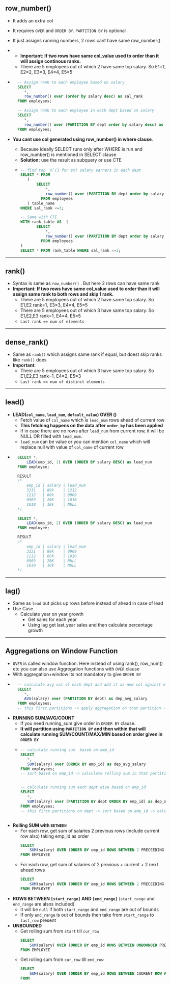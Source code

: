 ## **row_number()**
- It adds an extra col
- It requires `OVER` and `ORDER BY`. `PARTITION BY` is optional
- It just assigns running numbers, 2 rows cant have same row_number()
- - **Important**: **If two rows have same col_value used to order than it will assign continous ranks.**
  - There are 5 employees out of which 2 have same top salary. So E1=1, E2=2, E3=3, E4=4, E5=5

- ```sql
    -- Assign rank to each employee based on salary
    SELECT 
       *,
       row_number() over (order by salary desc) as sal_rank
    FROM employees;

    -- Assign rank to each employee in each dept based on salary
    SELECT 
       *,
       row_number() over (PARTITION BY dept order by salary desc) as sal_rank
    FROM employees;
    ```
 - **You cant use col generated using row_number() in where clause**. 
   - Because ideally SELECT runs only after WHERE is run and row_number() is mentioned in SELECT clause
   - **Solution:** use the result as subquery or use CTE
   - ```sql
     -- find top `n`(3 for ex) salary earners in each dept
     SELECT * FROM 
        (
            SELECT 
                *,
                row_number() over (PARTITION BY dept order by salary desc) as sal_rank
              FROM employees
        ) table_name
     WHERE sal_rank <=3;

     -- Same with CTE
     WITH rank_table AS  (
            SELECT 
                *,
                row_number() over (PARTITION BY dept order by salary desc) as sal_rank
              FROM employees
     )
     SELECT * FROM rank_table WHERE sal_rank <=3; 
     ```

<hr>

## **rank()**
- Syntax is same as `row_number()` . But here 2 rows can have same rank
- **Important**: **If two rows have same col_value used to order than it will assign same rank to both rows and skip 1 rank.**
  - There are 5 employees out of which 2 have same top salary. So E1,E2 rank=1, E3=3, E4=4, E5=5
  - There are 5 employees out of which 3 have same top salary. So E1,E2,E3 rank=1, E4=4, E5=5
  - `Last rank == num of elements`

<hr>

## **dense_rank()**
- Same as `rank()` which assigns same rank if equal, but doest skip ranks like `rank()` does
- **Important**:
  - There are 5 employees out of which 3 have same top salary. So E1,E2,E3 rank=1, E4=2, E5=3
  - `Last rank == num of distinct elements`

<hr>

## **lead()**
- **LEAD(`col_name`, `lead_num`, `default_value`) OVER ()**
  - Fetch value of `col_name` which is `lead_num` rows ahead of current row
  - **This fetching happens on the data after `order_by` has been applied**
  - If in case there are no rows after `lead_num` from current row, it will be NULL OR filled with `lead_num`.
  - `lead_num` can be value or you can mention `col_name` which will replace null with value of `col_name` of current row
- ```sql
    SELECT *,
        LEAD(emp_id, 1) OVER (ORDER BY salary DESC) as lead_num
    FROM employee;

    RESULT
    /*
        emp_id | salary | lead_num
        3231   | 89k    | 1212
        1212   | 60k    | 0909
        0909   | 20K    | 1010
        1010   | 10k    | NULL
    */

    SELECT *,
        LEAD(emp_id, 2) OVER (ORDER BY salary DESC) as lead_num
    FROM employee;

    RESULT
    /*
        emp_id | salary | lead_num
        3231   | 89k    | 0909
        1212   | 60k    | 1010
        0909   | 20K    | NULL
        1010   | 10k    | NULL
    */
  ```

<hr>

## **lag()**
- Same as `lead` but picks up rows before instead of ahead in case of lead
- Use Case
  - Calculate year on year growth
    - Get sales for each year
    - Using lag get last_year sales and then calculate percentage growth


<hr>

## **Aggregations on Window Function**
- `OVER` is called window function. Here instead of using rank(), row_num() etc you can also use Aggregation functions with `OVER` clause
- With aggregation+window its not mandatory to give `ORDER BY`
- ```sql
    -- calculate avg sal of each dept and add it as new col against each employee
    SELECT 
       *,
       AVG(salary) over (PARTITION BY dept) as dep_avg_salary
    FROM employees;
    -- this first partitions -> apply aggregation on that partition -> assign value to each row in that partition
  ```
- **RUNNING SUM/AVG/COUNT**
  - If you need running_sum give order in `ORDER BY` clause. 
  - **It will partition using `PARTITION BY` and then within that will calculate running SUM/COUNT/MAX/MIN based on order given in `ORDER BY`**
  - ```sql
    -- calculate running sum  based on emp_id
    SELECT 
       *,
       SUM(salary) over (ORDER BY emp_id) as dep_avg_salary
    FROM employees;
    -- sort based on emp_id -> calculate rolling sum in that partition


    -- calculate running sum each dept wise based on emp_id
    SELECT 
       *,
       SUM(salary) over (PARTITION BY dept ORDER BY emp_id) as dep_avg_salary
    FROM employees;
    -- this first partitions on dept -> sort based on emp_id -> calculate rolling sum in that partition
  ```
- **Rolling SUM with `BETWEEN`**
  - For each row, get sum of salaries 2 previous rows (include current row also) taking emp_id as order
    ```sql
    SELECT 
        SUM(salary) OVER (ORDER BY emp_id ROWS BETWEEN 2 PRECEEDING AND CURRENT ROW) as 3_roll_sum
    FROM EMPLOYEE
    ```
  - For each row, get sum of salaries of 2 previous + current + 2 next ahead rows 
      ```sql
      SELECT 
          SUM(salary) OVER (ORDER BY emp_id ROWS BETWEEN 2 PRECEEDING AND 2 PROCEEDING) as 5_roll_sum
      FROM EMPLOYEE
      ```
 - **ROWS BETWEEN `[start_range]` AND `[end_range]`** (`start_range` and `end_range` are alsos included)
   - It will be `null` if both `start_range` and `end_range` are out of bounds
   - If only `end_range` is out of bounds then take from `start_range` to `last_row` present
- **UNBOUNDED**
  - Get rolling sum from `start` till `cur_row`
      ```sql
      SELECT 
          SUM(salary) OVER (ORDER BY emp_id ROWS BETWEEN UNBOUNDED PRECEEDING AND CUURENT ROW) as 5roll_sum
      FROM EMPLOYEE
      ```
  - Get rolling sum from `cur_row` till `end_row`
    ```sql
    SELECT 
        SUM(salary) OVER (ORDER BY emp_id ROWS BETWEEN CUURENT ROW AND UNBOUNDED PROCEEDING) as 5roll_sum
    FROM